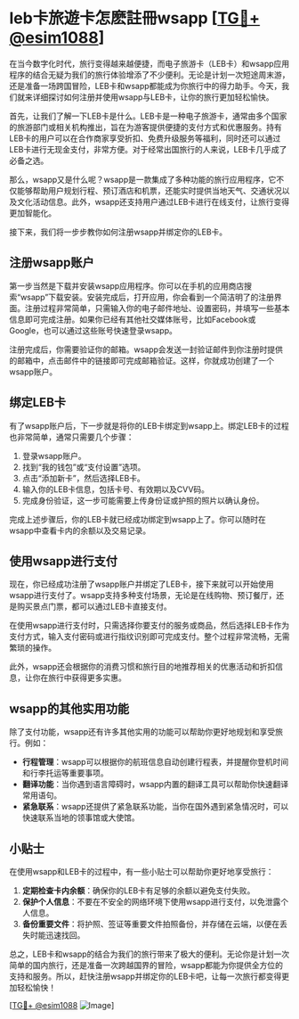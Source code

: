 # leb卡旅遊卡怎麽註冊wsapp [[TG💪+ @esim1088](https://t.me/s/esim1088)]

在当今数字化时代，旅行变得越来越便捷，而电子旅游卡（LEB卡）和wsapp应用程序的结合无疑为我们的旅行体验增添了不少便利。无论是计划一次短途周末游，还是准备一场跨国冒险，LEB卡和wsapp都能成为你旅行中的得力助手。今天，我们就来详细探讨如何注册并使用wsapp与LEB卡，让你的旅行更加轻松愉快。

首先，让我们了解一下LEB卡是什么。LEB卡是一种电子旅游卡，通常由多个国家的旅游部门或相关机构推出，旨在为游客提供便捷的支付方式和优惠服务。持有LEB卡的用户可以在合作商家享受折扣、免费升级服务等福利，同时还可以通过LEB卡进行无现金支付，非常方便。对于经常出国旅行的人来说，LEB卡几乎成了必备之选。

那么，wsapp又是什么呢？wsapp是一款集成了多种功能的旅行应用程序，它不仅能够帮助用户规划行程、预订酒店和机票，还能实时提供当地天气、交通状况以及文化活动信息。此外，wsapp还支持用户通过LEB卡进行在线支付，让旅行变得更加智能化。

接下来，我们将一步步教你如何注册wsapp并绑定你的LEB卡。

## 注册wsapp账户

第一步当然是下载并安装wsapp应用程序。你可以在手机的应用商店搜索“wsapp”下载安装。安装完成后，打开应用，你会看到一个简洁明了的注册界面。注册过程非常简单，只需输入你的电子邮件地址、设置密码，并填写一些基本信息即可完成注册。如果你已经有其他社交媒体账号，比如Facebook或Google，也可以通过这些账号快速登录wsapp。

注册完成后，你需要验证你的邮箱。wsapp会发送一封验证邮件到你注册时提供的邮箱中，点击邮件中的链接即可完成邮箱验证。这样，你就成功创建了一个wsapp账户。

## 绑定LEB卡

有了wsapp账户后，下一步就是将你的LEB卡绑定到wsapp上。绑定LEB卡的过程也非常简单，通常只需要几个步骤：

1. 登录wsapp账户。
2. 找到“我的钱包”或“支付设置”选项。
3. 点击“添加新卡”，然后选择LEB卡。
4. 输入你的LEB卡信息，包括卡号、有效期以及CVV码。
5. 完成身份验证，这一步可能需要上传身份证或护照的照片以确认身份。

完成上述步骤后，你的LEB卡就已经成功绑定到wsapp上了。你可以随时在wsapp中查看卡内的余额以及交易记录。

## 使用wsapp进行支付

现在，你已经成功注册了wsapp账户并绑定了LEB卡，接下来就可以开始使用wsapp进行支付了。wsapp支持多种支付场景，无论是在线购物、预订餐厅，还是购买景点门票，都可以通过LEB卡直接支付。

在使用wsapp进行支付时，只需选择你要支付的服务或商品，然后选择LEB卡作为支付方式，输入支付密码或进行指纹识别即可完成支付。整个过程非常流畅，无需繁琐的操作。

此外，wsapp还会根据你的消费习惯和旅行目的地推荐相关的优惠活动和折扣信息，让你在旅行中获得更多实惠。

## wsapp的其他实用功能

除了支付功能，wsapp还有许多其他实用的功能可以帮助你更好地规划和享受旅行。例如：

- **行程管理**：wsapp可以根据你的航班信息自动创建行程表，并提醒你登机时间和行李托运等重要事项。
- **翻译功能**：当你遇到语言障碍时，wsapp内置的翻译工具可以帮助你快速翻译常用语句。
- **紧急联系**：wsapp还提供了紧急联系功能，当你在国外遇到紧急情况时，可以快速联系当地的领事馆或大使馆。

## 小贴士

在使用wsapp和LEB卡的过程中，有一些小贴士可以帮助你更好地享受旅行：

1. **定期检查卡内余额**：确保你的LEB卡有足够的余额以避免支付失败。
2. **保护个人信息**：不要在不安全的网络环境下使用wsapp进行支付，以免泄露个人信息。
3. **备份重要文件**：将护照、签证等重要文件拍照备份，并存储在云端，以便在丢失时能迅速找回。

总之，LEB卡和wsapp的结合为我们的旅行带来了极大的便利。无论你是计划一次简单的国内旅行，还是准备一次跨越国界的冒险，wsapp都能为你提供全方位的支持和服务。所以，赶快注册wsapp并绑定你的LEB卡吧，让每一次旅行都变得更加轻松愉快！

[[TG💪+ @esim1088](https://t.me/s/esim1088) ![Image](https://i.postimg.cc/4NQfJmqS/Snipaste-2025-05-13-00-14-12.png)]